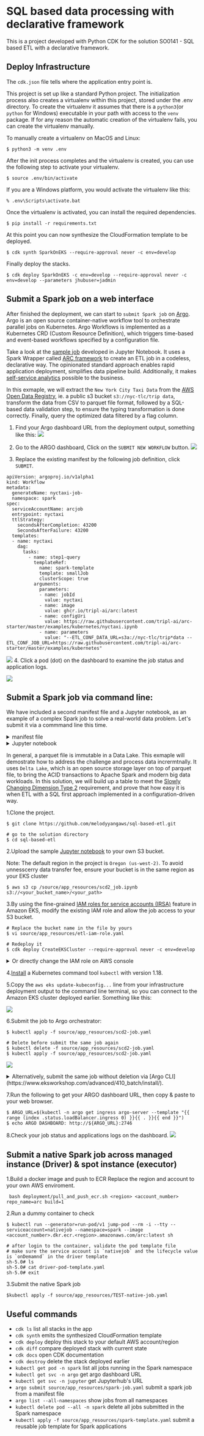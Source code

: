 # SQL based data processing with declarative framework
This is a project developed with Python CDK for the solution SO0141 - SQL based ETL with a declarative framework.


## Deploy Infrastructure

The `cdk.json` file tells where the application entry point is.

This project is set up like a standard Python project.  The initialization process also creates a virtualenv within this project, stored under the .env
directory.  To create the virtualenv it assumes that there is a `python3`(or `python` for Windows) executable in your path with access to the `venv`
package. If for any reason the automatic creation of the virtualenv fails, you can create the virtualenv manually.

To manually create a virtualenv on MacOS and Linux:

``` 
$ python3 -m venv .env
```

After the init process completes and the virtualenv is created, you can use the following
step to activate your virtualenv.

```
$ source .env/bin/activate
```

If you are a Windows platform, you would activate the virtualenv like this:

```
% .env\Scripts\activate.bat
```

Once the virtualenv is activated, you can install the required dependencies.

```
$ pip install -r requirements.txt
```

At this point you can now synthesize the CloudFormation template to be deployed.

```
$ cdk synth SparkOnEKS --require-approval never -c env=develop

```

Finally deploy the stacks.

```
$ cdk deploy SparkOnEKS -c env=develop --require-approval never -c env=develop --parameters jhubuser=jadmin

```

## Submit a Spark job on a web interface

After finished the deployment, we can start to `submit Spark job` on [Argo](https://argoproj.github.io/). Argo is an open source container-native workflow tool to orchestrate parallel jobs on Kubernetes. Argo Workflows is implemented as a Kubernetes CRD (Custom Resource Definition), which triggers time-based and event-based workflows specified by a configuration file.

Take a look at the [sample job](https://github.com/tripl-ai/arc-starter/tree/master/examples/kubernetes/nyctaxi.ipynb) developed in Jupyter Notebook.  It uses a Spark Wrapper called [ARC framework](https://arc.tripl.ai/) to create an ETL job in a codeless, declarative way. The opinionated standard approach enables rapid application deployment, simplifies data pipeline build. Additionally, it makes [self-service analytics](https://github.com/melodyyangaws/aws-service-catalog-reference-architectures/blob/customize_ecs/ecs/README.md) possible to the business.

In this exmaple, we will extract the `New York City Taxi Data` from the [AWS Open Data Registry](https://registry.opendata.aws/nyc-tlc-trip-records-pds/), ie. a public s3 bucket `s3://nyc-tlc/trip data`, transform the data from CSV to parquet file format, followed by a SQL-based data validation step, to ensure the typing transformation is done correctly. Finally, query the optimized data filtered by a flag column.

1. Find your Argo dashboard URL from the deployment output, something like this:
![](/images/0-argo-uri.png)

2. Go to the ARGO dashboard, Click on the `SUBMIT NEW WORKFLOW` button.
![](/images/1-argoui.png)

3. Replace the existing manifest by the following job definition, click `SUBMIT`.

```
apiVersion: argoproj.io/v1alpha1
kind: Workflow
metadata:
  generateName: nyctaxi-job-
  namespace: spark
spec:
  serviceAccountName: arcjob
  entrypoint: nyctaxi
  ttlStrategy:
    secondsAfterCompletion: 43200
    SecondsAfterFailure: 43200
  templates:
  - name: nyctaxi
    dag:
      tasks:
        - name: step1-query
          templateRef:
            name: spark-template
            template: smallJob
            clusterScope: true   
          arguments:
            parameters:
            - name: jobId
              value: nyctaxi 
            - name: image
              value: ghcr.io/tripl-ai/arc:latest
            - name: configUri
              value: https://raw.githubusercontent.com/tripl-ai/arc-starter/master/examples/kubernetes/nyctaxi.ipynb
            - name: parameters
              value: "--ETL_CONF_DATA_URL=s3a://nyc-tlc/trip*data --ETL_CONF_JOB_URL=https://raw.githubusercontent.com/tripl-ai/arc-starter/master/examples/kubernetes"

```
![](/images/2-argo-submit.png)
4. Click a pod (dot) on the dashboard to examine the job status and application logs.

![](/images/3-argo-log.png)



## Submit a Spark job via command line:

We have included a second manifest file and a Jupyter notebook, as an example of a complex Spark job to solve a real-world data problem. Let's submit it via a commmand line this time. 
<details>
<summary>manifest file</summary>
The [manifest file](/source/app_resources/scd2-job.yaml) defines where the Jupyter notebook file (job configuration) and input data are. 
</details>
<details>
<summary>Jupyter notebook</summary>
The [Jupyter notebook](/source/app_resources/scd2_job.ipynb) specifies what exactly need to do in a data pipeline.
</details>

In general, a parquet file is immutable in a Data Lake. This exmaple will demostrate how to address the challenge and process data incrermtnally. It uses `Delta Lake`, which is an open source storage layer on top of parquet file, to bring the ACID transactions to Apache Spark and modern big data workloads. In this solution, we will build up a table to meet the [Slowly Changing Dimension Type 2](https://www.datawarehouse4u.info/SCD-Slowly-Changing-Dimensions.html) requirement, and prove that how easy it is when ETL with a SQL first approach implemented in a configuration-driven way.


1.Clone the project.

```
$ git clone https://github.com/melodyyangaws/sql-based-etl.git

# go to the solution directory
$ cd sql-based-etl

```
2.Upload the sample [Jupyter notebook](/source/app_resources/scd2_job.ipynb) to your own S3 bucket.

Note: The default region in the project is `Oregon (us-west-2)`. To avoid unnesscerry data transfer fee, ensure your bucket is in the same region as your EKS cluster

```
$ aws s3 cp /source/app_resources/scd2_job.ipynb s3://<your_bucket_name>/<your_path>

```
3.By using the fine-grained [IAM roles for service accounts (IRSA)](https://docs.aws.amazon.com/eks/latest/userguide/iam-roles-for-service-accounts.html) feature in Amazon EKS, modify the existing IAM role and allow the job access to your S3 bucket.

```
# Replace the bucket name in the file by yours
$ vi source/app_resources/etl-iam-role.yaml

# Redeploy it
$ cdk deploy CreateEKSCluster --require-approval never -c env=develop

```
<details>
<summary>Or directly change the IAM role on AWS console</summary> 
find the role name prefix `CreateEKSCluster-EksClusterETLSaRole` on the IAM console, update it accordingly.

<img src="/images/4-change-s3-iam.png" width="350" title="changerole">
</details>

4.[Install](https://docs.aws.amazon.com/eks/latest/userguide/install-kubectl.html) a Kubernetes command tool `kubectl` with version 1.18.

5.Copy the `aws eks update-kubeconfig...` line from your infrastructure deployment output to the command line terminal, so you can connect to the Amazon EKS cluster deployed earlier. Something like this:

![](/images/0-eks-config.png)

6.Submit the job to Argo orchestrator:

```
$ kubectl apply -f source/app_resources/scd2-job.yaml

# Delete before submit the same job again
$ kubectl delete -f source/app_resources/scd2-job.yaml
$ kubectl apply -f source/app_resources/scd2-job.yaml
```
![](/images/1-submit-scdjob.png)
<details>
<summary> 
Alternatively, submit the same job without deletion via [Argo CLI](https://www.eksworkshop.com/advanced/410_batch/install/). 
</summary> 
*** Make sure to comment out a line in the manifest file before your submission. ***

```
$ argo submit source/app_resources/scd2-job.yaml -n spark --watch

# terminate the job that is running
$ argo delete scd2-job-<random_string> -n spark

```

![](/images/2-comment-out.png)
![](/images/2-argo-scdjob.png)
</details>

7.Run the following to get your ARGO dashboard URL, then copy & paste to your web browser.

```
$ ARGO_URL=$(kubectl -n argo get ingress argo-server --template "{{ range (index .status.loadBalancer.ingress 0) }}{{ . }}{{ end }}")
$ echo ARGO DASHBOARD: http://${ARGO_URL}:2746
```

8.Check your job status and applications logs on the dashboard.
![](/images/3-argo-log.png)

## Submit a native Spark job across managed instance (Driver) & spot instance (executor)

1.Build a docker image and push to ECR
Replace the region and account to your own AWS enviroment.

```
 bash deployment/pull_and_push_ecr.sh <region> <account_number> repo_name=arc build=1
```
2.Run a dummy container to check
```
$ kubectl run --generator=run-pod/v1 jump-pod --rm -i --tty --serviceaccount=nativejob --namespace=spark --image <account_number>.dkr.ecr.<region>.amazonaws.com/arc:latest sh

# after login to the container, validate the pod template file
# make sure the service account is `nativejob` and the lifecycle value is `onDemamnd` in the driver template
sh-5.0# ls 
sh-5.0# cat driver-pod-template.yaml
sh-5.0# exit

```
3.Submit the native Spark job
```
$kubectl apply -f source/app_resources/TEST-native-job.yaml

```
## Useful commands

 * `cdk ls`          list all stacks in the app
 * `cdk synth`       emits the synthesized CloudFormation template
 * `cdk deploy`      deploy this stack to your default AWS account/region
 * `cdk diff`        compare deployed stack with current state
 * `cdk docs`        open CDK documentation
 * `cdk destroy`     delete the stack deployed earlier
 * `kubectl get pod -n spark`                         list all jobs running in the Spark namespace
 * `kubectl get svc -n argo`                          get argo dashboard URL
 * `kubectl get svc -n jupyter`                       get Jupyterhub's URL
 * `argo submit source/app_resources/spark-job.yaml`  submit a spark job from a manifest file
 * `argo list --all-namespaces`                       show jobs from all namespaces
 * `kubectl delete pod --all -n spark`                delete all jobs submitted in the Spark namespace
* `kubectl apply -f source/app_resources/spark-template.yaml` submit a reusable job template for Spark applications

